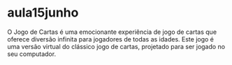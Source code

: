 # aula15junho
O Jogo de Cartas é uma emocionante experiência de jogo de cartas que oferece diversão infinita para jogadores de todas as idades. Este jogo é uma versão virtual do clássico jogo de cartas, projetado para ser jogado no seu computador. 

